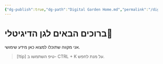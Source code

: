 ```yaml
---
{"dg-publish":true,"dg-path":"Digital Garden Home.md","permalink":"/digital-garden-home/","title":"000 Digital Garden Home","contentClasses":"rtl","tags":["gardenEntry"]}
---
```



#  ברוכים הבאים לגן הדיגיטלי🌳
אני מקווה שתוכלו למצוא כאן מידע שימושי.


>[!tip] טיפ
>השתמשו ב- CTRL + K על מנת לחפש.
